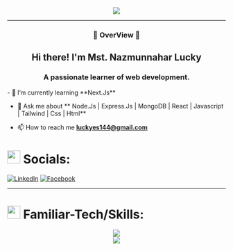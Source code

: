 

<div align='center'><img src="https://i.ibb.co/vwT42cG/BANNER.jpg" /></div>
<hr>
<h3 align="center">🔰 OverView 🔰</h2>
<h2 align="center">Hi there! I'm Mst. Nazmunnahar Lucky</h1>
<h3 align="center">A passionate learner of web development.</h3>
<!-- 
<a align="left"> <img src="https://komarev.com/ghpvc/?username=NLucky320&label=Profile%20views&color=0e75b6&style=flat" alt="NLucky320" /> </a>
-->
- 🌱 I’m currently learning **Next.Js**

- 💬 Ask me about ** Node.Js | Express.Js | MongoDB | React | Javascript | Tailwind | Css | Html**

- 📫 How to reach me **luckyes144@gmail.com**
# <img src="https://user-images.githubusercontent.com/74038190/216649426-0c2ee152-84d8-4707-85c4-27a378d2f78a.gif" width="30" /> Socials:
 [![LinkedIn](https://img.shields.io/badge/LinkedIn-%230077B5.svg?logo=linkedin&logoColor=white)](https://linkedin.com/in/mst-nazmunnahar-lucky)  [![Facebook](https://img.shields.io/badge/Facebook-%231877F2.svg?logo=Facebook&logoColor=white)](https://facebook.com/nazmunnahar.lucky.75) 
 <hr>

# <img src="https://user-images.githubusercontent.com/74038190/216649426-0c2ee152-84d8-4707-85c4-27a378d2f78a.gif" width="30" /> Familiar-Tech/Skills:

<div align="center">
<a href="">
  <img src="https://skillicons.dev/icons?i=html,css,js,tailwind,react,vite,ai,firebase,mongodb,nodejs,express,nextjs" />
  <br/>
  <img src="https://skillicons.dev/icons?i=windows,powershell,npm,vscodium,vercel,notion" />
</a>
  </div>
<!--
**NLucky320/NLucky320** is a ✨ _special_ ✨ repository because its `README.md` (this file) appears on your GitHub profile.

Here are some ideas to get you started:

- 🔭 I’m currently working on ...
- 🌱 I’m currently learning ...
- 👯 I’m looking to collaborate on ...
- 🤔 I’m looking for help with ...
- 💬 Ask me about ...
- 📫 How to reach me: ...
- 😄 Pronouns: ...
- ⚡ Fun fact: ...
-->
